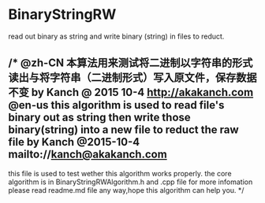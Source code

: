 # BinaryStringRW
read out binary as string and write binary (string) in files to reduct.

/*
@zh-CN
本算法用来测试将二进制以字符串的形式读出与将字符串（二进制形式）写入原文件，保存数据不变
by Kanch @ 2015 10-4
http://akakanch.com
@en-us
this algorithm is used to read file's binary out as string then write those binary(string) into a new file to reduct the raw file
by Kanch @2015-10-4
mailto://kanch@akakanch.com
---------------------------------------
this file is used to test wether this algorithm works properly.
the core algorithm is in BinaryStringRWAlgorithm.h and .cpp file
for more infomation please read readme.md file 
any way,hope this algorithm can help you.
*/
